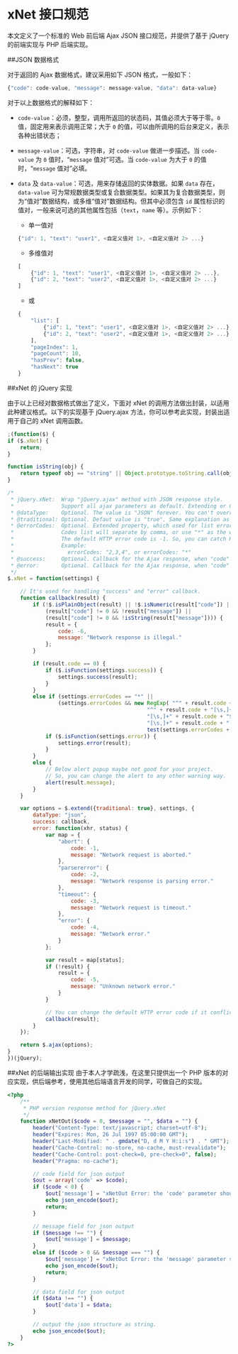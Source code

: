 # xNet 接口规范

本文定义了一个标准的 Web 前后端 Ajax JSON 接口规范，并提供了基于 jQuery 的前端实现与 PHP 后端实现。

##JSON 数据格式

对于返回的 Ajax 数据格式，建议采用如下 JSON 格式，一般如下：

```javascript
{"code": code-value, "message": message-value, "data": data-value}
```

对于以上数据格式的解释如下：

+ ```code-value```：必须，整型，调用所返回的状态码，其值必须大于等于零。```0``` 值，固定用来表示调用正常；大于 ```0``` 的值，可以由所调用的后台来定义，表示各种出错状态；
+ ```message-value```：可选，字符串，对 ```code-value``` 做进一步描述。当 ```code-value``` 为 ```0``` 值时，“```message``` 值对”可选。当 ```code-value``` 为大于 ```0``` 的值时，“```message``` 值对”必填。
+ ```data``` 及 ```data-value```：可选，用来存储返回的实体数据。如果 ```data``` 存在，```data-value``` 可为常规数据类型或复合数据类型。如果其为复合数据类型，则为“值对”数据结构，或多维“值对”数据结构。但其中必须包含 ```id``` 属性标识的值对，一般来说可选的其他属性包括（```text```，```name``` 等）。示例如下：

	+ 单一值对

	```javascript
	{"id": 1, "text": "user1", <自定义值对 1>, <自定义值对 2> ...}
	```

	+ 多维值对

	```javascript
	[
	    {"id": 1, "text": "user1", <自定义值对 1>, <自定义值对 2> ...},
	    {"id": 2, "text": "user2", <自定义值对 1>, <自定义值对 2> ...}
	]
	```

	+ 或

	```javascript
	{
	    "list": [
	        {"id": 1, "text": "user1", <自定义值对 1>, <自定义值对 2> ...},
	        {"id": 2, "text": "user2", <自定义值对 1>, <自定义值对 2> ...}
	    ],
	    "pageIndex": 1,
	    "pageCount": 10,
	    "hasPrev": false,
	    "hasNext": true
	}
	```

##xNet 的 jQuery 实现

由于以上已经对数据格式做出了定义，下面对 xNet 的调用方法做出封装，以适用此种建议格式。以下的实现基于 jQuery.ajax 方法，你可以参考此实现，封装出适用于自己的 xNet 调用函数。

```javascript
;(function($) {
if ($.xNet) {
	return;
}

function isString(obj) {
	return typeof obj == "string" || Object.prototype.toString.call(obj) === "[object String]";
}

/*
 * jQuery.xNet:  Wrap "jQuery.ajax" method with JSON response style.
 *               Support all ajax parameters as default. Extending or Changing below parameters' usage.
 * @dataType:    Optional. The value is "JSON" forever. You can't override it.
 * @traditional: Optional. Defaut value is "true". Same explanation as "jQuery.ajax" method.
 * @errorCodes:  Optional. Extended property, which used for list error codes you want to catching.
 *               Codes list will separate by comma, or use "*" as the wildcard.
 *               The default HTTP error code is -1. So, you can catch HTTP error also.
 *               Example:
 *                 errorCodes: "2,3,4", or errorCodes: "*"
 * @success:     Optional. Callback for the Ajax response, when "code" value is "0".
 * @error:       Optional. Callback for the Ajax response, when "code" value other than "0".
 */
$.xNet = function(settings) {

	// It's used for handling "success" and "error" callback.
	function callback(result) {
		if (!$.isPlainObject(result) || !$.isNumeric(result["code"]) ||
			(result["code"] != 0 && !result["message"]) ||
			(result["code"] != 0 && !isString(result["message"]))) {
			result = {
				code: -6,
				message: "Network response is illegal."
			};
		}

		if (result.code == 0) {
			if ($.isFunction(settings.success)) {
				settings.success(result);
			}
		}
		else if (settings.errorCodes == "*" ||
				(settings.errorCodes && new RegExp( "^" + result.code + "$|" +
											"^" + result.code + "[\s,]+|" +
											"[\s,]+" + result.code + "$|" +
											"[\s,]+" + result.code + "[\s,]+", "i").
											test(settings.errorCodes + ""))) {
			if ($.isFunction(settings.error)) {
				settings.error(result);
			}
		}
		else {
			// Below alert popup maybe not good for your project.
			// So, you can change the alert to any other warning way.
			alert(result.message);
		}
	}

	var options = $.extend({traditional: true}, settings, {
		dataType: "json",
		success: callback,
		error: function(xhr, status) {
			var map = {
				"abort": {
					code: -1,
					message: "Network request is aborted."
				},
				"parsererror": {
					code: -2,
					message: "Network response is parsing error."
				},
				"timeout": {
					code: -3,
					message: "Network request is timeout."
				},
				"error": {
					code: -4,
					message: "Network error."
				}
			};

			var result = map[status];
			if (!result) {
				result = {
					code: -5,
					message: "Unknown network error."
				}
			}

			// You can change the default HTTP error code if it conflict.
			callback(result);
		}
	});

	return $.ajax(options);
}
})(jQuery);
```


##xNet 的后端输出实现
由于本人才学疏浅，在这里只提供出一个 PHP 版本的对应实现，供后端参考，使用其他后端语言开发的同学，可做自己的实现。

```php
<?php
    /**
     * PHP version response method for jQuery.xNet
     */
    function xNetOut($code = 0, $message = "", $data = "") {
        header("Content-Type: text/javascript; charset=utf-8");
        header("Expires: Mon, 26 Jul 1997 05:00:00 GMT");
        header("Last-Modified: " . gmdate("D, d M Y H:i:s") . " GMT");
        header("Cache-Control: no-store, no-cache, must-revalidate");
        header("Cache-Control: post-check=0, pre-check=0", false);
        header("Pragma: no-cache");

        // code field for json output
        $out = array('code' => $code);
        if ($code < 0) {
            $out['message'] = "xNetOut Error: the 'code' parameter should not less than 0.";
            echo json_encode($out);
            return;
        }

        // message field for json output
        if ($message !== "") {
            $out['message'] = $message;
        }
        else if ($code > 0 && $message === "") {
            $out['message'] = "xNetOut Error: the 'message' parameter should define if the 'code' parameter great than 0." ;
            echo json_encode($out);
            return;
        }

        // data field for json output
        if ($data !== "") {
            $out['data'] = $data;
        }

        // output the json structure as string.
        echo json_encode($out);
    }
?>
```